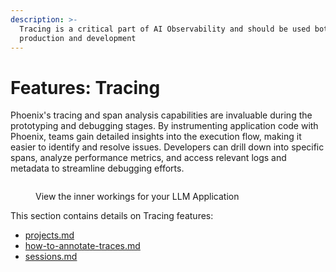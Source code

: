 ```yaml
---
description: >-
  Tracing is a critical part of AI Observability and should be used both in
  production and development
---
```


# Features: Tracing

Phoenix's tracing and span analysis capabilities are invaluable during the prototyping and debugging stages. By instrumenting application code with Phoenix, teams gain detailed insights into the execution flow, making it easier to identify and resolve issues. Developers can drill down into specific spans, analyze performance metrics, and access relevant logs and metadata to streamline debugging efforts.

<figure><img src="https://storage.googleapis.com/arize-phoenix-assets/assets/images/phoenix_tracing.png" alt=""><figcaption><p>View the inner workings for your LLM Application</p></figcaption></figure>

This section contains details on Tracing features:

* [projects.md](projects.md "mention")
* [how-to-annotate-traces.md](how-to-annotate-traces.md "mention")
* [sessions.md](sessions.md "mention")
